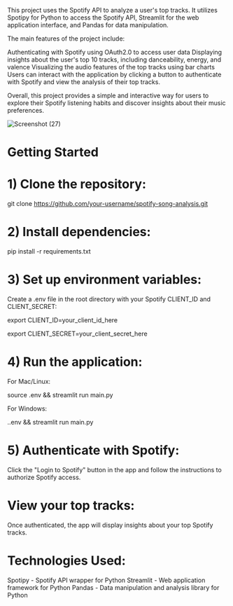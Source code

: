 This project uses the Spotify API to analyze a user's top tracks. It utilizes Spotipy for Python to access the Spotify API, Streamlit for the web application interface, and Pandas for data manipulation.

The main features of the project include:

Authenticating with Spotify using OAuth2.0 to access user data
Displaying insights about the user's top 10 tracks, including danceability, energy, and valence
Visualizing the audio features of the top tracks using bar charts
Users can interact with the application by clicking a button to authenticate with Spotify and view the analysis of their top tracks.

Overall, this project provides a simple and interactive way for users to explore their Spotify listening habits and discover insights about their music preferences.

![Screenshot (27)](https://github.com/e-basi/Spotify-Song-Analysis/assets/93174387/12ae7a2d-6088-4823-91fe-3aa9f0447444)

# Getting Started

# 1) Clone the repository:

git clone https://github.com/your-username/spotify-song-analysis.git


# 2) Install dependencies:

pip install -r requirements.txt


# 3) Set up environment variables:
Create a .env file in the root directory with your Spotify CLIENT_ID and CLIENT_SECRET:

export CLIENT_ID=your_client_id_here



export CLIENT_SECRET=your_client_secret_here

# 4) Run the application:
   
For Mac/Linux:

source .env && streamlit run main.py



For Windows:


.\.env && streamlit run main.py

# 5) Authenticate with Spotify:
Click the "Login to Spotify" button in the app and follow the instructions to authorize Spotify access.

# View your top tracks:


Once authenticated, the app will display insights about your top Spotify tracks.

# Technologies Used: 



Spotipy - Spotify API wrapper for Python
Streamlit - Web application framework for Python
Pandas - Data manipulation and analysis library for Python


